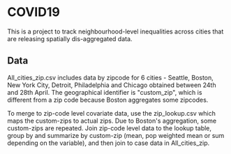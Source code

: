 # COVID19

This is a project to track neighbourhood-level inequalities across cities that are releasing spatially dis-aggregated data.


## Data ##

All_cities_zip.csv includes data by zipcode for 6 cities - Seattle, Boston, New York City, Detroit, Philadelphia and Chicago obtained between 24th and 28th April. The geographical identifier is "custom_zip", which is different from a zip code because Boston aggregates some zipcodes. 

To merge to zip-code level covariate data, use the zip_lookup.csv which maps the custom-zips to actual zips. Due to Boston's aggregation, some custom-zips are repeated. Join zip-code level data to the lookup table, group by and summarize by custom-zip (mean, pop weighted mean or sum depending on the variable), and then join to case data in All_cities_zip.

